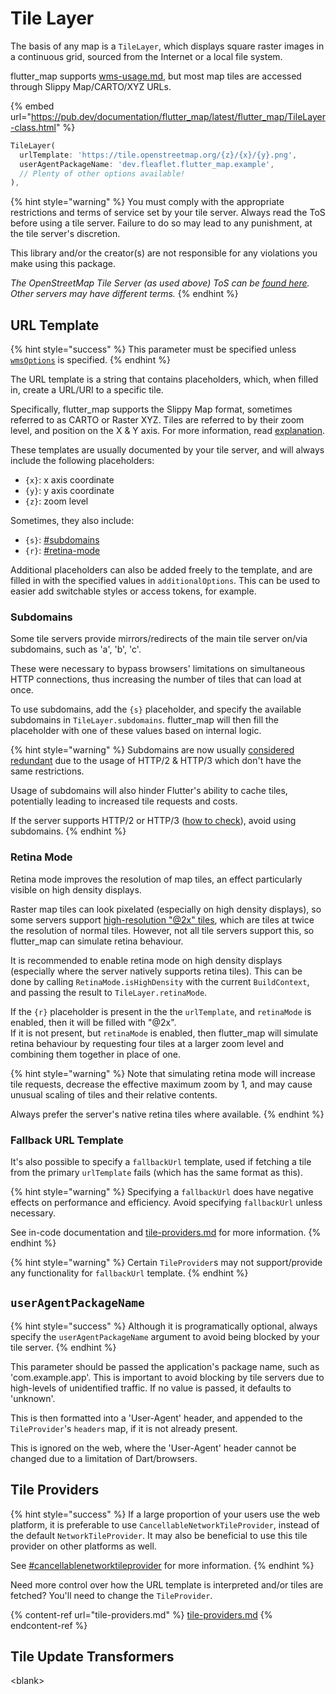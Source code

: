 # Tile Layer

The basis of any map is a `TileLayer`, which displays square raster images in a continuous grid, sourced from the Internet or a local file system.

flutter\_map supports [wms-usage.md](wms-usage.md "mention"), but most map tiles are accessed through Slippy Map/CARTO/XYZ URLs.

{% embed url="https://pub.dev/documentation/flutter_map/latest/flutter_map/TileLayer-class.html" %}

```dart
TileLayer(
  urlTemplate: 'https://tile.openstreetmap.org/{z}/{x}/{y}.png',
  userAgentPackageName: 'dev.fleaflet.flutter_map.example',
  // Plenty of other options available!
),
```

{% hint style="warning" %}
You must comply with the appropriate restrictions and terms of service set by your tile server. Always read the ToS before using a tile server. Failure to do so may lead to any punishment, at the tile server's discretion.

This library and/or the creator(s) are not responsible for any violations you make using this package.

_The OpenStreetMap Tile Server (as used above) ToS can be_ [_found here_](https://operations.osmfoundation.org/policies/tiles)_. Other servers may have different terms._
{% endhint %}

## URL Template

{% hint style="success" %}
This parameter must be specified unless [`wmsOptions`](wms-usage.md) is specified.
{% endhint %}

The URL template is a string that contains placeholders, which, when filled in, create a URL/URI to a specific tile.

Specifically, flutter\_map supports the Slippy Map format, sometimes referred to as CARTO or Raster XYZ. Tiles are referred to by their zoom level, and position on the X & Y axis. For more information, read [explanation](../../getting-started/explanation/ "mention").

These templates are usually documented by your tile server, and will always include the following placeholders:

* `{x}`: x axis coordinate
* `{y}`: y axis coordinate
* `{z}`: zoom level

Sometimes, they also include:

* `{s}`: [#subdomains](./#subdomains "mention")
* `{r}`: [#retina-mode](./#retina-mode "mention")

Additional placeholders can also be added freely to the template, and are filled in with the specified values in `additionalOptions`. This can be used to easier add switchable styles or access tokens, for example.

### Subdomains

Some tile servers provide mirrors/redirects of the main tile server on/via subdomains, such as 'a', 'b', 'c'.

These were necessary to bypass browsers' limitations on simultaneous HTTP connections, thus increasing the number of tiles that can load at once.

To use subdomains, add the `{s}` placeholder, and specify the available subdomains in `TileLayer.subdomains`. flutter\_map will then fill the placeholder with one of these values based on internal logic.

{% hint style="warning" %}
Subdomains are now usually [considered redundant](https://github.com/openstreetmap/operations/issues/737) due to the usage of HTTP/2 & HTTP/3 which don't have the same restrictions.

Usage of subdomains will also hinder Flutter's ability to cache tiles, potentially leading to increased tile requests and costs.

If the server supports HTTP/2 or HTTP/3 ([how to check](https://stackoverflow.com/a/71288871/11846040)), avoid using subdomains.
{% endhint %}

### Retina Mode

Retina mode improves the resolution of map tiles, an effect particularly visible on high density displays.

Raster map tiles can look pixelated (especially on high density displays), so some servers support [high-resolution "@2x" tiles](https://wiki.openstreetmap.org/wiki/High-resolution\_tiles), which are tiles at twice the resolution of normal tiles. However, not all tile servers support this, so flutter\_map can  simulate retina behaviour.

It is recommended to enable retina mode on high density displays (especially where the server natively supports retina tiles). This can be done by calling `RetinaMode.isHighDensity` with the current `BuildContext`, and passing the result to `TileLayer.retinaMode`.

If the `{r}` placeholder is present in the the `urlTemplate`, and `retinaMode` is enabled, then it will be filled with "@2x".\
If it is not present, but `retinaMode` is enabled, then flutter\_map will simulate retina behaviour by requesting four tiles at a larger zoom level and combining them together in place of one.&#x20;

{% hint style="warning" %}
Note that simulating retina mode will increase tile requests, decrease the effective maximum zoom by 1, and may cause unusual scaling of tiles and their relative contents.

Always prefer the server's native retina tiles where available.
{% endhint %}

### Fallback URL Template

It's also possible to specify a `fallbackUrl` template, used if fetching a tile from the primary `urlTemplate` fails (which has the same format as this).

{% hint style="warning" %}
Specifying a `fallbackUrl` does have negative effects on performance and efficiency. Avoid specifying `fallbackUrl` unless necessary.

See in-code documentation and [tile-providers.md](tile-providers.md "mention") for more information.
{% endhint %}

{% hint style="warning" %}
Certain `TileProvider`s may not support/provide any functionality for `fallbackUrl` template.
{% endhint %}

## `userAgentPackageName`

{% hint style="success" %}
Although it is programatically optional, always specify the `userAgentPackageName` argument to avoid being blocked by your tile server.
{% endhint %}

This parameter should be passed the application's package name, such as 'com.example.app'. This is important to avoid blocking by tile servers due to high-levels of unidentified traffic. If no value is passed, it defaults to 'unknown'.

This is then formatted into a 'User-Agent' header, and appended to the `TileProvider`'s `headers` map, if it is not already present.

This is ignored on the web, where the 'User-Agent' header cannot be changed due to a limitation of Dart/browsers.

## Tile Providers

{% hint style="success" %}
If a large proportion of your users use the web platform, it is preferable to use `CancellableNetworkTileProvider`, instead of the default `NetworkTileProvider`. It may also be beneficial to use this tile provider on other platforms as well.

See [#cancellablenetworktileprovider](tile-providers.md#cancellablenetworktileprovider "mention") for more information.
{% endhint %}

Need more control over how the URL template is interpreted and/or tiles are fetched? You'll need to change the `TileProvider`.

{% content-ref url="tile-providers.md" %}
[tile-providers.md](tile-providers.md)
{% endcontent-ref %}

## Tile Update Transformers

\<blank>
